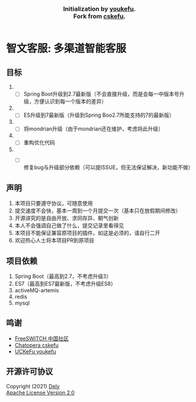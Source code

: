 <h3 align="center">
  <b>
  Initialization by <a href="https://github.com/zhangyanbo2007/youkefu">youkefu</a>.</br>
  Fork from
  <a href="https://github.com/chatopera/cskefu/tree/springboot2.x">cskefu</a>.
  </b>
</h3>

~~~
~~~

# 智文客服: 多渠道智能客服
## 目标
1. - [ ] Spring Boot升级到2.7最新版（不会直接升级，而是会每一中版本号升级，方便认识到每一个版本的差异）
2. - [ ] ES升级到7最新版（升级到Spring Boo2.7所能支持的7的最新版）
3. - [ ] 将mondrian升级（由于mondrian还在维护，考虑将此升级）
4. - [ ] 重构优化代码
5. - [ ] 修复bug与升级部分依赖（可以提ISSUE，但无法保证解决，新功能不做）


## 声明
1. 本项目只要遵守协议，可随意使用
2. 提交速度不会快，基本一周到一个月提交一次（基本只在放假期间修改）
3. 开源讲究的是自由开放、求同存异、朝气创新
4. 本人不会强调自己做了什么，提交记录里看得见
5. 本项目不能保证兼容原项目的插件，如这是必须的，请自行二开
6. 欢迎热心人士将本项目PR到原项目

## 项目依赖
1. Spring Boot（最高到2.7，不考虑升级3）
2. ES7（最高到ES7最新版，不考虑升级ES8）
3. activeMQ-artemis
4. redis
5. mysql

## 鸣谢
* [FreeSWITCH 中国社区](http://www.freeswitch.org.cn/)
* [Chatopera cskefu](https://www.chatopera.com/)
* [UCKeFu youkefu](http://www.youkefu.cn/)

## 开源许可协议
Copyright (2021) <a href="https://github.com/dph5199278/" target="_blank">Dely</a>
<br>
[Apache License Version 2.0](https://github.com/dph5199278/wit/blob/master/LICENSE)

